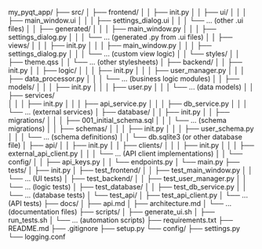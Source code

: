 my_pyqt_app/ 
   ├── src/ 
   │ ├── frontend/ 
   │ │ ├── init.py 
   │ │ ├── ui/ 
   │ │ │ ├── main_window.ui 
   │ │ │ ├── settings_dialog.ui 
   │ │ │ └── ... (other .ui files) 
   │ │ ├── generated/
   │ │ │ ├── main_window.py 
   │ │ │ ├── settings_dialog.py 
   │ │ │ └── ... (generated .py from .ui files) 
   │ │ ├── views/ 
   │ │ │ ├── init.py 
   │ │ │ ├── main_window.py 
   │ │ │ ├── settings_dialog.py 
   │ │ │ └── ... (custom view logic) 
   │ │ └── styles/ 
   │ │ ├── theme.qss 
   │ │ └── ... (other stylesheets) 
   │ ├── backend/ 
   │ │ ├── init.py 
   │ │ ├── logic/ 
   │ │ │ ├── init.py 
   │ │ │ ├── user_manager.py 
   │ │ │ ├── data_processor.py 
   │ │ │ └── ... (business logic modules) 
   │ │ ├── models/ 
   │ │ │ ├── init.py 
   │ │ │ ├── user.py 
   │ │ │ └── ... (data models) 
   │ │ ├── services/  
   │ │ │ ├── init.py 
   │ │ │ ├── api_service.py 
   │ │ │ ├── db_service.py 
   │ │ │ └── ... (external services) 
   │ ├── database/
   │ │ ├── init.py 
   │ │ ├── migrations/ 
   │ │ │ ├── 001_initial_schema.sql 
   │ │ │ └── ... (schema migrations) 
   │ │ ├── schemas/
   │ │ │ ├── init.py 
   │ │ │ ├── user_schema.py 
   │ │ │ └── ... (schema definitions) 
   │ │ └── db.sqlite3 (or other database file) 
   │ ├── api/ 
   │ │ ├── init.py 
   │ │ ├── clients/ 
   │ │ │ ├── init.py 
   │ │ │ ├── external_api_client.py 
   │ │ │ └── ... (API client implementations) 
   │ │ └── config/ 
   │ │ ├── api_keys.py 
   │ │ └── endpoints.py 
   │ └── main.py 
   ├── tests/ 
   │ ├── init.py 
   │ ├── test_frontend/ 
   │ │ ├── test_main_window.py 
   │ │ └── ... (UI tests) 
   │ ├── test_backend/
   │ │ ├── test_user_manager.py 
   │ │ └── ... (logic tests) 
   │ ├── test_database/ 
   │ │ ├── test_db_service.py 
   │ │ └── ... (database tests) 
   │ └── test_api/ 
   │ ├── test_api_client.py 
   │ └── ... (API tests) 
   ├── docs/ 
   │ ├── api.md 
   │ ├── architecture.md 
   │ └── ... (documentation files) 
   ├── scripts/ 
   │ ├── generate_ui.sh 
   │ ├── run_tests.sh 
   │ └── ... (automation scripts) 
   ├── requirements.txt
   ├── README.md 
   ├── .gitignore 
   ├── setup.py 
   └── config/ 
   ├── settings.py 
   └── logging.conf
